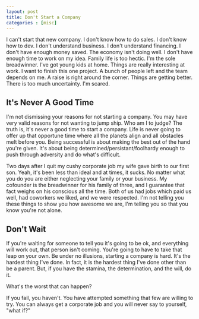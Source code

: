 ```yaml
---
layout: post
title: Don't Start a Company
categories : [misc]
---
```


I can't start that new company. I don't know how to do sales. I don't know how to dev. I don't understand business. I don't understand financing. I don't have enough money saved. The economy isn't doing well. I don't have enough time to work on my idea. Family life is too hectic. I'm the sole breadwinner. I've got young kids at home. Things are really interesting at work. I want to finish this one project. A bunch of people left and the team depends on me. A raise is right around the corner. Things are getting better. There is too much uncertainty. I'm scared.

## It's Never A Good Time
I'm not dismissing your reasons for not starting a company. You may have very valid reasons for not wanting to jump ship. Who am I to judge? The truth is, it's never a good time to start a company. Life is never going to offer up that opportune time where all the planets align and all obstacles melt before you. Being successful is about making the best out of the hand you're given. It's about being determined/persistant/foolhardy enough to push through adversity and do what's difficult.

Two days after I quit my cushy corporate job my wife gave birth to our first son. Yeah, it's been less than ideal and at times, it sucks. No matter what you do you are either neglecting your family or your business. My cofounder is the breadwinner for his family of three, and I guarantee that fact weighs on his conscious all the time. Both of us had jobs which paid us well, had coworkers we liked, and we were respected. I'm not telling you these things to show you how awesome we are, I'm telling you so that you know you're not alone.

## Don't Wait
If you're waiting for someone to tell you it's going to be ok, and everything will work out, that person isn't coming. You're going to have to take that leap on your own. Be under no illusions, starting a company is hard. It's the hardest thing I've done. In fact, it is the hardest thing I've done other than be a parent. But, if you have the stamina, the determination, and the will, do it.

What's the worst that can happen?

If you fail, you haven't. You have attempted something that few are willing to try. You can always get a corporate job and you will never say to yourself, "what if?"
